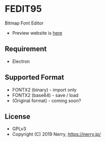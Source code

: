 # FEDIT95

Bitmap Font Editor

- Preview website is [here](https://nerry.jp/fedit95/src/)

## Requirement

- Electron

## Supported Format

- FONTX2 (binary) - import only
- FONTX2 (base64) - save / load
- (Original format) - coming soon?

## License

- GPLv3
- Copyright (C) 2019 Nerry, https://nerry.jp/
